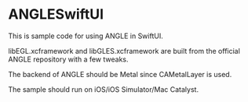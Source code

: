 # ANGLESwiftUI

This is sample code for using ANGLE in SwiftUI.

libEGL.xcframework and libGLES.xcframework are built from the official ANGLE repository with a few tweaks.

The backend of ANGLE should be Metal since CAMetalLayer is used.

The sample should run on iOS/iOS Simulator/Mac Catalyst.
